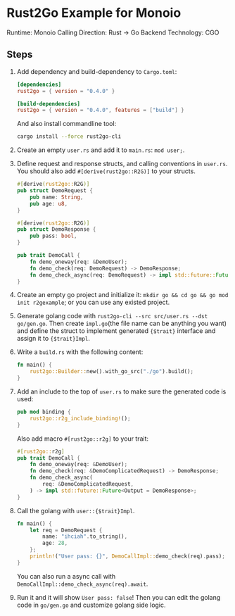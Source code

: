 # Rust2Go Example for Monoio

Runtime: Monoio
Calling Direction: Rust -> Go
Backend Technology: CGO

## Steps

1. Add dependency and build-dependency to `Cargo.toml`:

    ```toml
    [dependencies]
    rust2go = { version = "0.4.0" }

    [build-dependencies]
    rust2go = { version = "0.4.0", features = ["build"] }
    ```

    And also install commandline tool:

    ```sh
    cargo install --force rust2go-cli
    ```

2. Create an empty `user.rs` and add it to `main.rs`: `mod user;`.

3. Define request and response structs, and calling conventions in `user.rs`. You should also add `#[derive(rust2go::R2G)]` to your structs.

    ```rust
    #[derive(rust2go::R2G)]
    pub struct DemoRequest {
        pub name: String,
        pub age: u8,
    }

    #[derive(rust2go::R2G)]
    pub struct DemoResponse {
        pub pass: bool,
    }

    pub trait DemoCall {
        fn demo_oneway(req: &DemoUser);
        fn demo_check(req: DemoRequest) -> DemoResponse;
        fn demo_check_async(req: DemoRequest) -> impl std::future::Future<Output = DemoResponse>;
    }
    ```

4. Create an empty go project and initialize it: `mkdir go && cd go && go mod init r2gexample`; or you can use any existed project.

5. Generate golang code with `rust2go-cli --src src/user.rs --dst go/gen.go`. Then create `impl.go`(the file name can be anything you want) and define the struct to implement generated `{$trait}` interface and assign it to `{$trait}Impl`.

6. Write a `build.rs` with the following content:

    ```rust
    fn main() {
        rust2go::Builder::new().with_go_src("./go").build();
    }
    ```

7. Add an include to the top of `user.rs` to make sure the generated code is used:

    ```rust
    pub mod binding {
        rust2go::r2g_include_binding!();
    }
    ```

    Also add macro `#[rust2go::r2g]` to your trait:

    ```rust
    #[rust2go::r2g]
    pub trait DemoCall {
        fn demo_oneway(req: &DemoUser);
        fn demo_check(req: &DemoComplicatedRequest) -> DemoResponse;
        fn demo_check_async(
            req: &DemoComplicatedRequest,
        ) -> impl std::future::Future<Output = DemoResponse>;
    }
    ```

8. Call the golang with `user::{$trait}Impl`.

    ```rust
    fn main() {
        let req = DemoRequest {
            name: "ihciah".to_string(),
            age: 28,
        };
        println!("User pass: {}", DemoCallImpl::demo_check(req).pass);
    }
    ```

    You can also run a async call with `DemoCallImpl::demo_check_async(req).await`.

9. Run it and it will show `User pass: false`! Then you can edit the golang code in `go/gen.go` and customize golang side logic.
